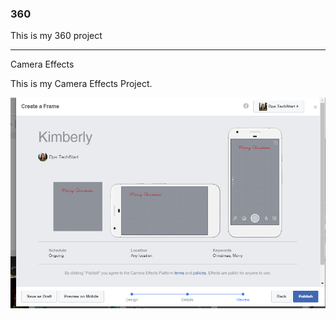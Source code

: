 ### 360

<script src="//360.vizor.io/scripts/embed.js" data-vizorurl="https://360.vizor.io/embed/v/kkrnv" ></script>

This is my 360 project

***

Camera Effects

This is my Camera Effects Project.

![Kimberly](https://github.com/floreskimberly/floreskimberly.github.io/blob/master/Kimberly.PNG?raw=true "Optional Title")
